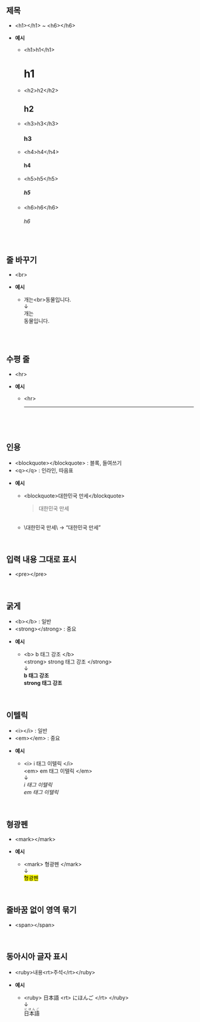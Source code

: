 ## **제목**
- \<h1\>\</h1\> ~ \<h6\>\</h6\>  
<ul>
    <li><b>예시</b></li>
    <ul>
        <li>
            &lt;h1&gt;h1&lt;/h1&gt;
            <h1>h1</h1>  
        </li>    
        <li>
            &lt;h2&gt;h2&lt;/h2&gt;
            <h2>h2</h2>  
        </li>  
        <li>
            &lt;h3&gt;h3&lt;/h3&gt;
            <h3>h3</h3>  
        </li>  
        <li>
            &lt;h4&gt;h4&lt;/h4&gt;
            <h4>h4</h4>  
        </li>  
        <li>
            &lt;h5&gt;h5&lt;/h5&gt;
            <h5>h5</h5>  
        </li>  
        <li>
            &lt;h6&gt;h6&lt;/h6&gt;
            <h6>h6</h6>  
        </li>     
    </ul>
</ul>

<br>

## **줄 바꾸기**
- \<br\>   
<ul>
    <li><b>예시</b></li>
    <ul>
        <li>
            개는&lt;br&gt;동물입니다.<br>
            ↓<br>
            개는 <br> 동물입니다.
        </li>   
        <br>
    </ul>
</ul>

<br>

## **수평 줄**
- \<hr\>  
<ul>
    <li><b>예시</b></li>
    <ul>
        <li>
            &lt;hr&gt;<br>
            <hr>
        </li>   
        <br>
    </ul>
</ul>

<br>

## **인용**
- \<blockquote\>\</blockquote\> : 블록, 들여쓰기
- \<q\>\</q\> : 인라인, 따음표
<ul>
    <li><b>예시</b></li>
    <ul>
        <li>
            &lt;blockquote&gt;대한민국 만세&lt;/blockquote&gt;<br>
            <blockquote>대한민국 만세</blockquote>
        </li>   
        <br>
        <li>
            \<q\>대한민국 만세\</q\> → 
            <q>대한민국 만세</q>
        </li>
    </ul>
</ul>

<br>

## **입력 내용 그대로 표시**
- \<pre\>\</pre\>

<br>

## **굵게**
- \<b\>\</b\> : 일반
- \<strong\>\</strong\> : 중요
<ul>
    <li><b>예시</b></li>
    <ul>
        <li>
            &lt;b&gt;
            b 태그 강조
            &lt;/b&gt;<br>
            &lt;strong&gt;
            strong 태그 강조
            &lt;/strong&gt;<br>
            ↓<br>
            <b>b 태그 강조</b><br>
            <strong>strong 태그 강조</strong>
        </li>   
    </ul>
</ul>

<br>

## **이텔릭**
- \<i\>\</i\> : 일반
- \<em\>\</em\> : 중요
<ul>
    <li><b>예시</b></li>
    <ul>
        <li>
            &lt;i&gt;
            i 태그 이텔릭
            &lt;/i&gt;<br>
            &lt;em&gt;
            em 태그 이텔릭
            &lt;/em&gt;<br>
            ↓<br>
            <i>i 태그 이텔릭</i><br>
            <em>em 태그 이텔릭</em>
        </li>   
    </ul>
</ul>

<br>

## **형광펜**
- \<mark\>\</mark\>
<ul>
    <li><b>예시</b></li>
    <ul>
        <li>
            &lt;mark&gt;
            형광펜
            &lt;/mark&gt;<br>
            ↓<br>
            <mark>형광펜</mark><br>
        </li>   
    </ul>
</ul>

<br>

## **줄바꿈 없이 영역 묶기**
- \<span\>\</span\>

<br>

## **동아시아 글자 표시**
- \<ruby\>내용\<rt\>주석\</rt\>\</ruby\>
<ul>
    <li><b>예시</b></li>
    <ul>
        <li>
            &lt;ruby&gt;
            日本語
            &lt;rt&gt;
            にほんご
            &lt;/rt&gt;
            &lt;/ruby&gt;<br>
            ↓<br>
            <ruby>日本語<rt>にほんご</rt></ruby><br>
        </li>   
    </ul>
</ul>